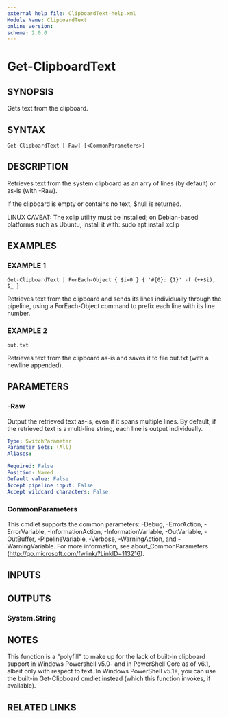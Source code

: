 ```yaml
---
external help file: ClipboardText-help.xml
Module Name: ClipboardText
online version:
schema: 2.0.0
---
```


# Get-ClipboardText

## SYNOPSIS
Gets text from the clipboard.

## SYNTAX

```
Get-ClipboardText [-Raw] [<CommonParameters>]
```

## DESCRIPTION
Retrieves text from the system clipboard as an arry of lines (by default)
or as-is (with -Raw).

If the clipboard is empty or contains no text, $null is returned.

LINUX CAVEAT: The xclip utility must be installed; on Debian-based platforms
              such as Ubuntu, install it with: sudo apt install xclip

## EXAMPLES

### EXAMPLE 1
```
Get-ClipboardText | ForEach-Object { $i=0 } { '#{0}: {1}' -f (++$i), $_ }
```

Retrieves text from the clipboard and sends its lines individually through
the pipeline, using a ForEach-Object command to prefix each line with its
line number.

### EXAMPLE 2
```
out.txt
```

Retrieves text from the clipboard as-is and saves it to file out.txt
(with a newline appended).

## PARAMETERS

### -Raw
Output the retrieved text as-is, even if it spans multiple lines.
By default, if the retrieved text is a multi-line string, each line is 
output individually.

```yaml
Type: SwitchParameter
Parameter Sets: (All)
Aliases:

Required: False
Position: Named
Default value: False
Accept pipeline input: False
Accept wildcard characters: False
```

### CommonParameters
This cmdlet supports the common parameters: -Debug, -ErrorAction, -ErrorVariable, -InformationAction, -InformationVariable, -OutVariable, -OutBuffer, -PipelineVariable, -Verbose, -WarningAction, and -WarningVariable.
For more information, see about_CommonParameters (http://go.microsoft.com/fwlink/?LinkID=113216).

## INPUTS

## OUTPUTS

### System.String

## NOTES
This function is a "polyfill" to make up for the lack of built-in clipboard
support in Windows Powershell v5.0- and in PowerShell Core as of v6.1, 
albeit only with respect to text.
In Windows PowerShell v5.1+, you can use the built-in Get-Clipboard cmdlet
instead (which this function invokes, if available).

## RELATED LINKS
